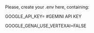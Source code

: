 Please, create your .env here, containing:

GOOGLE_API_KEY= #GEMINI API KEY

GOOGLE_GENAI_USE_VERTEXAI=FALSE
